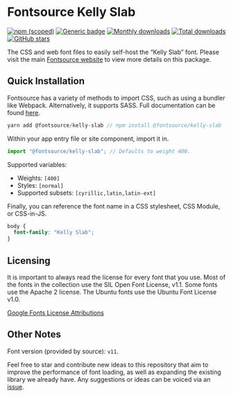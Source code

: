 # Fontsource Kelly Slab

[![npm (scoped)](https://img.shields.io/npm/v/@fontsource/kelly-slab?color=brightgreen)](https://www.npmjs.com/package/@fontsource/kelly-slab) [![Generic badge](https://img.shields.io/badge/fontsource-passing-brightgreen)](https://github.com/fontsource/fontsource) [![Monthly downloads](https://badgen.net/npm/dm/@fontsource/kelly-slab)](https://github.com/fontsource/fontsource) [![Total downloads](https://badgen.net/npm/dt/@fontsource/kelly-slab)](https://github.com/fontsource/fontsource) [![GitHub stars](https://img.shields.io/github/stars/fontsource/fontsource.svg?style=social&label=Star)](https://github.com/fontsource/fontsource/stargazers)

The CSS and web font files to easily self-host the “Kelly Slab” font. Please visit the main [Fontsource website](https://fontsource.org/fonts/kelly-slab) to view more details on this package.

## Quick Installation

Fontsource has a variety of methods to import CSS, such as using a bundler like Webpack. Alternatively, it supports SASS. Full documentation can be found [here](https://fontsource.org/docs/introduction).

```javascript
yarn add @fontsource/kelly-slab // npm install @fontsource/kelly-slab
```

Within your app entry file or site component, import it in.

```javascript
import "@fontsource/kelly-slab"; // Defaults to weight 400.
```

Supported variables:

- Weights: `[400]`
- Styles: `[normal]`
- Supported subsets: `[cyrillic,latin,latin-ext]`

Finally, you can reference the font name in a CSS stylesheet, CSS Module, or CSS-in-JS.

```css
body {
  font-family: "Kelly Slab";
}
```

## Licensing

It is important to always read the license for every font that you use.
Most of the fonts in the collection use the SIL Open Font License, v1.1. Some fonts use the Apache 2 license. The Ubuntu fonts use the Ubuntu Font License v1.0.

[Google Fonts License Attributions](https://fonts.google.com/attribution)

## Other Notes

Font version (provided by source): `v11`.

Feel free to star and contribute new ideas to this repository that aim to improve the performance of font loading, as well as expanding the existing library we already have. Any suggestions or ideas can be voiced via an [issue](https://github.com/fontsource/fontsource/issues).
